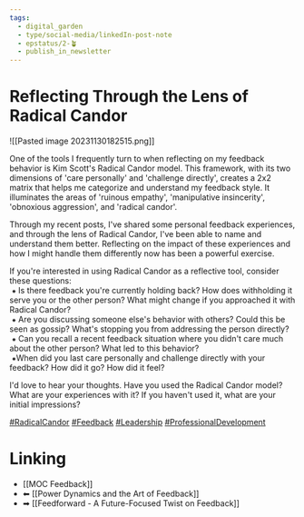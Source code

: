 ```yaml
---
tags:
  - digital_garden
  - type/social-media/linkedIn-post-note
  - epstatus/2-🪴
  - publish_in_newsletter
---
```

# Reflecting Through the Lens of Radical Candor
![[Pasted image 20231130182515.png]]

One of the tools I frequently turn to when reflecting on my feedback behavior is Kim Scott's Radical Candor model. This framework, with its two dimensions of 'care personally' and 'challenge directly', creates a 2x2 matrix that helps me categorize and understand my feedback style. It illuminates the areas of 'ruinous empathy', 'manipulative insincerity', 'obnoxious aggression', and 'radical candor'.  
  
Through my recent posts, I've shared some personal feedback experiences, and through the lens of Radical Candor, I've been able to name and understand them better. Reflecting on the impact of these experiences and how I might handle them differently now has been a powerful exercise.  
  
If you're interested in using Radical Candor as a reflective tool, consider these questions:  
 ⁕ Is there feedback you're currently holding back? How does withholding it serve you or the other person? What might change if you approached it with Radical Candor?  
 ⁕ Are you discussing someone else's behavior with others? Could this be seen as gossip? What's stopping you from addressing the person directly?  
 ⁕ Can you recall a recent feedback situation where you didn't care much about the other person? What led to this behavior?  
 ⁕When did you last care personally and challenge directly with your feedback? How did it go? How did it feel?  
  
I'd love to hear your thoughts. Have you used the Radical Candor model? What are your experiences with it? If you haven't used it, what are your initial impressions?  
  
[#RadicalCandor](https://www.linkedin.com/feed/hashtag/?keywords=radicalcandor&highlightedUpdateUrns=urn%3Ali%3Aactivity%3A7135673803350691840) [#Feedback](https://www.linkedin.com/feed/hashtag/?keywords=feedback&highlightedUpdateUrns=urn%3Ali%3Aactivity%3A7135673803350691840) [#Leadership](https://www.linkedin.com/feed/hashtag/?keywords=leadership&highlightedUpdateUrns=urn%3Ali%3Aactivity%3A7135673803350691840) [#ProfessionalDevelopment](https://www.linkedin.com/feed/hashtag/?keywords=professionaldevelopment&highlightedUpdateUrns=urn%3Ali%3Aactivity%3A7135673803350691840)

# Linking
+ [[MOC Feedback]]
+ ⬅ [[Power Dynamics and the Art of Feedback]]
+ ➡ [[Feedforward - A Future-Focused Twist on Feedback]]


